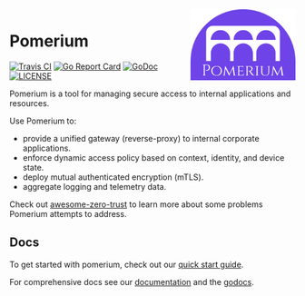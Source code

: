 <span>
  <img height="125" src="./docs/.vuepress/public/logo.svg" alt="logo" align="right">
</span>

# Pomerium

[![Travis CI](https://travis-ci.org/pomerium/pomerium.svg?branch=master)](https://travis-ci.org/pomerium/pomerium) [![Go Report Card](https://goreportcard.com/badge/github.com/pomerium/pomerium)](https://goreportcard.com/report/github.com/pomerium/pomerium) [![GoDoc](https://godoc.org/github.com/pomerium/pomerium?status.svg)][godocs] [![LICENSE](https://img.shields.io/github/license/pomerium/pomerium.svg)](https://github.com/pomerium/pomerium/blob/master/LICENSE)

Pomerium is a tool for managing secure access to internal applications and resources.

Use Pomerium to:

- provide a unified gateway (reverse-proxy) to internal corporate applications.
- enforce dynamic access policy based on context, identity, and device state.
- deploy mutual authenticated encryption (mTLS).
- aggregate logging and telemetry data.

Check out [awesome-zero-trust] to learn more about some problems Pomerium attempts to address.

## Docs

To get started with pomerium, check out our [quick start guide].

For comprehensive docs see our [documentation] and the [godocs].

[awesome-zero-trust]: https://github.com/pomerium/awesome-zero-trust
[documentation]: https://www.pomerium.io/
[go environment]: https://golang.org/doc/install
[godocs]: https://godoc.org/github.com/pomerium/pomerium
[quick start guide]: https://www.pomerium.io/guide/
